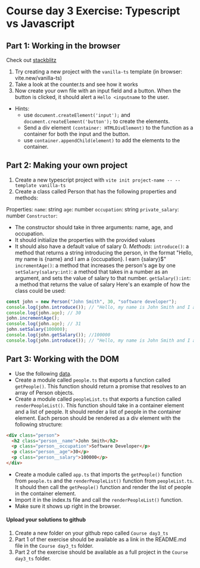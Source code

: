 # Course day 3 Exercise: Typescript vs Javascript
## Part 1: Working in the browser
Check out [stackblitz](https://blog.stackblitz.com/posts/vite-new-templates/)
1. Try creating a new project with the `vanilla-ts` template (in browser: vite.new/vanilla-ts)
2. Take a look at the counter.ts and see how it works
3. Now create your own file with an input field and a button. When the button is clicked, it should alert a `Hello <inputname` to the user.
  - Hints: 
    - use `document.createElement('input');` and `document.createElement('button');` to create the elements.
    - Send a div element `(container: HTMLDivElement)` to the function as a container for both the input and the button.
    - use `container.appendChild(element)` to add the elements to the container.

## Part 2: Making your own project
1. Create a new typescript project with `vite init project-name -- --template vanilla-ts`
2. Create a class called Person that has the following properties and methods:

Properties:
`name`: string
`age`: number
`occupation`: string
`private_salary`: number
`Constructor`:
- The constructor should take in three arguments: name, age, and occupation.
- It should initialize the properties with the provided values
- It should also have a default value of salary 0.
*Methods*:
`introduce()`: a method that returns a string introducing the person, in the format "Hello, my name is {name} and I am a {occupation}. I earn {salary}$"
`incrementAge()`: a method that increases the person's age by one
`setSalary(salary:int)`: a method that takes in a number as an argument, and sets the value of salary to that number.
`getSalary():int`: a method that returns the value of salary
Here's an example of how the class could be used:

```typescript
const john = new Person("John Smith", 30, "software developer");
console.log(john.introduce()); // "Hello, my name is John Smith and I am a software developer. I earn 0$"
console.log(john.age); // 30
john.incrementAge();
console.log(john.age); // 31
john.setSalary(100000);
console.log(john.getSalary()); //100000
console.log(john.introduce()); // "Hello, my name is John Smith and I am a software developer. I earn 100000$"
```

## Part 3: Working with the DOM
- Use the following [data](./people.json).
- Create a module called `people.ts` that exports a function called `getPeople()`. This function should return a promise that resolves to an array of Person objects.
- Create a module called `peopleList.ts` that exports a function called `renderPeopleList()`. This function should take in a container element and a list of people. It should render a list of people in the container element. Each person should be rendered as a div element with the following structure:
```html
<div class="person">
  <h2 class="person__name">John Smith</h2>
  <p class="person__occupation">Software Developer</p>
  <p class="person__age">30</p>
  <p class="person__salary">100000</p>
</div>
```
- Create a module called `app.ts` that imports the `getPeople()` function from `people.ts` and the `renderPeopleList()` function from `peopleList.ts`. It should then call the `getPeople()` function and render the list of people in the container element.
- Import it in the index.ts file and call the `renderPeopleList()` function.
- Make sure it shows up right in the browser.

#### Upload your solutions to github 
1. Create a new folder on your github repo called `Course day3_ts`
2. Part 1 of ther exercise should be available as a link in the README.md file in the `Course day3_ts` folder.
3. Part 2 of the exercise should be available as a full project in the `Course day3_ts` folder.
